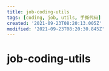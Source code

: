 ```yaml
---
title: job-coding-utils
tags: [coding, job, utils, 手撕代码]
created: '2021-09-23T08:20:13.005Z'
modified: '2021-09-23T08:20:30.845Z'
---
```


# job-coding-utils


